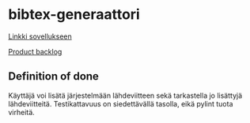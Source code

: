 # bibtex-generaattori


[Linkki sovellukseen](https://ohtu.capscience.fi/)

[Product backlog](https://docs.google.com/spreadsheets/d/1iF_o2BonsYtQlAYNAM78CDaxmr6lO7b8xHMP3yNJEwg/edit#gid=1)

## Definition of done

Käyttäjä voi lisätä järjestelmään lähdeviitteen sekä tarkastella jo lisättyjä lähdeviitteitä. Testikattavuus on siedettävällä tasolla, eikä pylint tuota virheitä.
